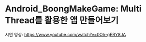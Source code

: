 # Android_BoongMakeGame: Multi Thread를 활용한 앱 만들어보기
시연 영상: https://www.youtube.com/watch?v=0Oh-gEBY8JA
